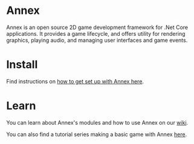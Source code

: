 # Annex
Annex is an open source 2D game development framework for .Net Core applications. It provides a game lifecycle, and offers utility for rendering graphics, playing audio, and managing user interfaces and game events.

# Install
Find instructions on [how to get set up with Annex here](https://github.com/MatthewChrobak/Annex/wiki/Setting-Up).

# Learn
You can learn about Annex's modules and how to use Annex on our [wiki](https://github.com/MatthewChrobak/Annex/wiki).

You can also find a tutorial series making a basic game with Annex [here](https://github.com/MatthewChrobak/Annex/wiki/Building-the-Sample-Project-Part-1).
